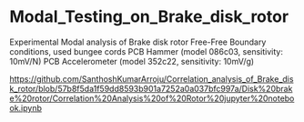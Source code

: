 # Modal_Testing_on_Brake_disk_rotor
Experimental Modal analysis of Brake disk rotor
Free-Free Boundary conditions, used bungee cords
PCB Hammer (model 086c03, sensitivity: 10mV/N)
PCB Accelerometer (model 352c22, sensitivity: 10mV/g)

https://github.com/SanthoshKumarArroju/Correlation_analysis_of_Brake_disk_rotor/blob/57b8f5da1f59dd8593b901a7252a0a037bfc997a/Disk%20brake%20rotor/Correlation%20Analysis%20of%20Rotor%20jupyter%20notebook.ipynb

